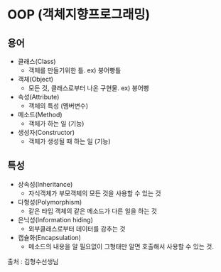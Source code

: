# OOP (객체지향프로그래밍) 

## 용어
- 클래스(Class)
  - 객체를 만들기위한 틀. ex) 붕어빵틀
- 객체(Object)
  - 모든 것, 클래스로부터 나온 구현물. ex) 붕어빵
- 속성(Attribute)
  - 객체의 특성 (멤버변수)
- 메소드(Method)
  - 객체가 하는 일 (기능)
- 생성자(Constructor)
  - 객체가 생성될 때 하는 일 (기능)

## 특성
- 상속성(Inheritance)
  - 자식객체가 부모객체의 모든 것을 사용할 수 있는 것
- 다형성(Polymorphism)
  - 같은 타입 객체의 같은 메소드가 다른 일을 하는 것
- 은닉성(Information hiding)
  - 외부클래스로부터 데이터를 감추는 것
- 캡슐화(Encapsulation)
  - 메소드의 내용을 알 필요없이 그형태만 알면 호출해서 사용할 수 있는 것. 
 
 
출처 : 김형수선생님